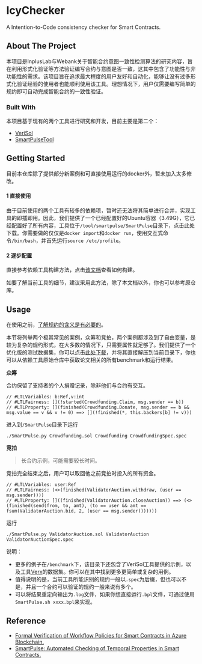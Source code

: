 # IcyChecker
A Intention-to-Code consistency checker for  Smart Contracts.

## About The Project

本项目是InplusLab与Webank关于智能合约意图一致性检测算法的研究内容，旨在利用形式化验证等方法验证编写合约与意图是否一致，这其中包含了功能性与非功能性的需求。该项目旨在追求最大程度的用户友好和自动化，能够让没有过多形式化验证经验的使用者也能顺利使用该工具。理想情况下，用户仅需要编写简单的规约即可自动完成智能合约的一致性验证。

### Built With

本项目基于现有的两个工具进行研究和开发，目前主要是第二个：

* [VeriSol](https://github.com/utopia-group/verisol)
* [SmartPulseTool](https://github.com/utopia-group/SmartPulseTool/tree/master)

## Getting Started

目前本仓库除了提供部分新案例和可直接使用运行的docker外，暂未加入太多修改。

#### 1 直接使用

由于目前使用的两个工具有较多的依赖项，暂时还无法将其简单进行合并，实现工具的即插即用。因此，我们提供了一个已经配置好的Ubuntu容器（3.49G），它已经配置好了所有内容，工具位于`/tool/smartpulse/SmartPulse`目录下，点击此处下载。你需要做的仅仅是`docker import`和`docker run`，使用交互式命令`/bin/bash`，并首先运行`source /etc/profile`。

#### 2 逐步配置

直接参考依赖工具构建方法，点击[该文档](originBuild.md)查看如何构建。

如要了解当前工具的细节，建议采用此方法，除了本文档以外，你也可以参考原仓库。

## Usage

在使用之前，[了解规约的含义是有必要的](spec.md)。

本节将列举两个极其常见的案例，众筹和竞拍，两个案例都涉及到了自由变量，是较为复杂的规约形式，在大多数的情况下，只需要属性就足够了。我们提供了一个优化版的测试数据集，你可以点击[此处下载](https://github.com/VeriInplus/Solidity-Verification-Dataset/releases/download/version/data.zip)，并将其直接解压到当前目录下，你也可以从依赖工具原始仓库中获取论文相关的所有benchmark和运行结果。

**众筹**

合约保留了支持者的个人捐赠记录，除非他们与合约有交互。

```
// #LTLVariables: b:Ref,v:int
// #LTLFairness: [](!started(Crowdfunding.Claim, msg.sender == b))
// #LTLProperty: [](finished(Crowdfunding.Donate, msg.sender == b && msg.value == v && v != 0) ==> [](!finished(*, this.backers[b] != v))) 
```

进入到`/SmartPulse`目录下运行

```shell
./SmartPulse.py Crowdfunding.sol Crowdfunding CrowdfundingSpec.spec
```

**竞拍**

> 长合约示例，可能需要较长时间。

竞拍完全结束之后，用户可以取回他之前竞拍时投入的所有资金。	

```
// #LTLVariables: user:Ref
// #LTLFairness: (<>(finished(ValidatorAuction.withdraw, (user == msg.sender))))
// #LTLProperty: []((finished(ValidatorAuction.closeAuction)) ==> (<>(finished(send(from, to, amt), (to == user && amt == fsum(ValidatorAuction.bid, 2, (user == msg.sender)))))))
```

运行

```shell
./SmartPulse.py ValidatorAuction.sol ValidatorAuction ValidatorAuctionSpec.spec 
```

说明：

- 更多的例子在`/benchmark`下，该目录下还包含了VeriSol工具提供的示例，以及工具[Verx](https://github.com/eth-sri/verx-benchmarks)的数据集。你可以在其中找到更多更简单或复杂的用例。
- 值得说明的是，当前工具所能识别的规约一般以`.spec`为后缀，但也可以不是，并且一个合约可以验证的规约一般来说有多个。
- 可以将结果重定向输出为`.log`文件，如果你想直接运行`.bpl`文件，可通过使用`SmartPulse.sh xxxx.bpl`来实现。

## Reference

* [Formal Verification of Workflow Policies for Smart Contracts in Azure Blockchain.](https://doi.org/10.1007/978-3-030-41600-3_7)
* [SmartPulse: Automated Checking of Temporal Properties in Smart Contracts.](https://doi.org/10.1109/SP40001.2021.00085)
